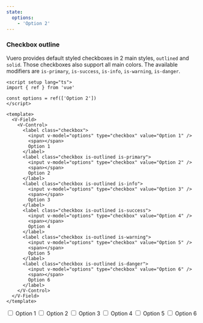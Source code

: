 ```yaml
---
state:
  options:
    - 'Option 2'
---
```


### Checkbox outline

Vuero provides default styled checkboxes in 2 main styles, `outlined`
and `solid`. Those checkboxes also support all main colors.
The available modifiers are `is-primary`, `is-success`, `is-info`,
`is-warning`, `is-danger`.

<!--code-->

```vue
<script setup lang="ts">
import { ref } from 'vue'

const options = ref(['Option 2'])
</script>

<template>
  <V-Field>
    <V-Control>
      <label class="checkbox">
        <input v-model="options" type="checkbox" value="Option 1" />
        <span></span>
        Option 1
      </label>
      <label class="checkbox is-outlined is-primary">
        <input v-model="options" type="checkbox" value="Option 2" />
        <span></span>
        Option 2
      </label>
      <label class="checkbox is-outlined is-info">
        <input v-model="options" type="checkbox" value="Option 3" />
        <span></span>
        Option 3
      </label>
      <label class="checkbox is-outlined is-success">
        <input v-model="options" type="checkbox" value="Option 4" />
        <span></span>
        Option 4
      </label>
      <label class="checkbox is-outlined is-warning">
        <input v-model="options" type="checkbox" value="Option 5" />
        <span></span>
        Option 5
      </label>
      <label class="checkbox is-outlined is-danger">
        <input v-model="options" type="checkbox" value="Option 6" />
        <span></span>
        Option 6
      </label>
    </V-Control>
  </V-Field>
</template>
```

<!--/code-->

<!--example-->

<V-Field>
  <V-Control>
    <label class="checkbox">
      <input v-model="frontmatter.state.options" type="checkbox" value="Option 1" />
      <span></span>
      Option 1
    </label>
    <label class="checkbox is-outlined is-primary">
      <input v-model="frontmatter.state.options" type="checkbox" value="Option 2" />
      <span></span>
      Option 2
    </label>
    <label class="checkbox is-outlined is-info">
      <input v-model="frontmatter.state.options" type="checkbox" value="Option 3" />
      <span></span>
      Option 3
    </label>
    <label class="checkbox is-outlined is-success">
      <input v-model="frontmatter.state.options" type="checkbox" value="Option 4" />
      <span></span>
      Option 4
    </label>
    <label class="checkbox is-outlined is-warning">
      <input v-model="frontmatter.state.options" type="checkbox" value="Option 5" />
      <span></span>
      Option 5
    </label>
    <label class="checkbox is-outlined is-danger">
      <input v-model="frontmatter.state.options" type="checkbox" value="Option 6" />
      <span></span>
      Option 6
    </label>
  </V-Control>
</V-Field>

<!--/example-->
